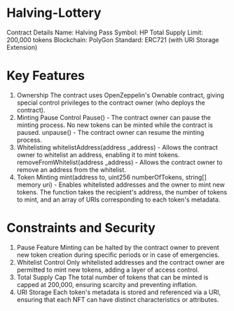 # Halving-Lottery

Contract Details
Name: Halving Pass
Symbol: HP
Total Supply Limit: 200,000 tokens
Blockchain: PolyGon
Standard: ERC721 (with URI Storage Extension)


# Key Features
1. Ownership
The contract uses OpenZeppelin's Ownable contract, giving special control privileges to the contract owner (who deploys the contract).
2. Minting Pause Control
Pause() - The contract owner can pause the minting process. No new tokens can be minted while the contract is paused.
unpause() - The contract owner can resume the minting process.
3. Whitelisting
whitelistAddress(address _address) - Allows the contract owner to whitelist an address, enabling it to mint tokens.
removeFromWhitelist(address _address) - Allows the contract owner to remove an address from the whitelist.
4. Token Minting
mint(address to, uint256 numberOfTokens, string[] memory uri) - Enables whitelisted addresses and the owner to mint new tokens. The function takes the recipient's address, the number of tokens to mint, and an array of URIs corresponding to each token's metadata.


# Constraints and Security
1. Pause Feature
Minting can be halted by the contract owner to prevent new token creation during specific periods or in case of emergencies.
2. Whitelist Control
Only whitelisted addresses and the contract owner are permitted to mint new tokens, adding a layer of access control.
3. Total Supply Cap
The total number of tokens that can be minted is capped at 200,000, ensuring scarcity and preventing inflation.
4. URI Storage
Each token's metadata is stored and referenced via a URI, ensuring that each NFT can have distinct characteristics or attributes.

